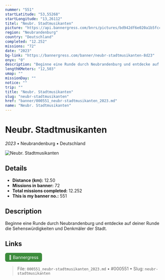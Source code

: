 ```yaml
---
nummer: "551"
startLatitude: "53,55268"
startLongitude: "13,26112"
titel: "Neubr. Stadtmusikanten"
picture: "https://api.bannergress.com/bnrs/pictures/bd942df6e020a1b5fcc14c22e4219e4f"
region: "Neubrandenburg"
country: "Deutschland"
completed: "12.252"
missions: "72"
date: "2023"
bg-link: "https://bannergress.com/banner/neubr-stadtmusikanten-8d23"
onyx: "0"
description: "Beginne eine Runde durch Neubrandenburg und entdecke auf deiner Runde die Sehenswürdigkeiten und Denkmäler der Stadt."
lengthKMeters: "12,503"
umap: ""
missionDay: ""
notice: ""
trip: ""
title: "Neubr. Stadtmusikanten"
slug: "neubr-stadtmusikanten"
href: "banner/000551_neubr-stadtmusikanten_2023.md"
name: "Neubr. Stadtmusikanten"
---
```

# Neubr. Stadtmusikanten

*2023* • Neubrandenburg • Deutschland

![Neubr. Stadtmusikanten](https://api.bannergress.com/bnrs/pictures/bd942df6e020a1b5fcc14c22e4219e4f)



## Details
- **Distance (km):** 12.50
- **Missions in banner:** 72
- **Total missions completed:** 12.252
- **This is my banner no.:** 551



## Description
Beginne eine Runde durch Neubrandenburg und entdecke auf deiner Runde die Sehenswürdigkeiten und Denkmäler der Stadt.



## Links
<a href="https://bannergress.com/banner/neubr-stadtmusikanten-8d23" target="_blank" style="display:inline-block;margin-right:8px;padding:6px 12px;background:#3c8b3c;color:#fff;text-decoration:none;border-radius:6px;">🔗 Bannergress</a>



> File: `000551_neubr-stadtmusikanten_2023.md`
> • #000551
> • Slug: `neubr-stadtmusikanten`
